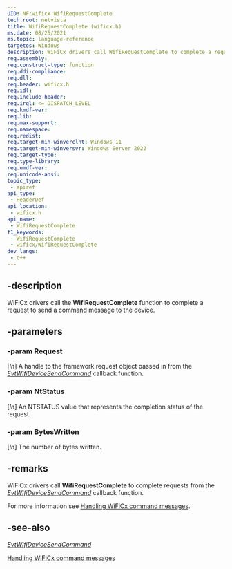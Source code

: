```yaml
---
UID: NF:wificx.WifiRequestComplete
tech.root: netvista
title: WifiRequestComplete (wificx.h)
ms.date: 08/25/2021
ms.topic: language-reference
targetos: Windows
description: WiFiCx drivers call WifiRequestComplete to complete a request to send a command message to the device.
req.assembly: 
req.construct-type: function
req.ddi-compliance: 
req.dll: 
req.header: wificx.h
req.idl: 
req.include-header: 
req.irql: <= DISPATCH_LEVEL
req.kmdf-ver: 
req.lib: 
req.max-support: 
req.namespace: 
req.redist: 
req.target-min-winverclnt: Windows 11 
req.target-min-winversvr: Windows Server 2022
req.target-type: 
req.type-library: 
req.umdf-ver: 
req.unicode-ansi: 
topic_type:
 - apiref
api_type:
 - HeaderDef
api_location:
 - wificx.h
api_name:
 - WifiRequestComplete
f1_keywords:
 - WifiRequestComplete
 - wificx/WifiRequestComplete
dev_langs:
 - c++
---
```


## -description

WiFiCx drivers call the **WifiRequestComplete** function to complete a request to send a command message to the device.

## -parameters

### -param Request

[_In_] A handle to the framework request object passed in from the [*EvtWifiDeviceSendCommand*](nc-wificx-evt_wifi_device_send_command.md) callback function.

### -param NtStatus

[_In_] An NTSTATUS value that represents the completion status of the request.

### -param BytesWritten

[_In_] The number of bytes written.

## -remarks

WiFiCx drivers call **WifiRequestComplete** to complete requests from the [*EvtWifiDeviceSendCommand*](nc-wificx-evt_wifi_device_send_command.md) callback function.

For more information see [Handling WiFiCx command messages](/windows-hardware/drivers/netcx/writing-a-wificx-client-driver#handling-wificx-command-messages).

## -see-also

[*EvtWifiDeviceSendCommand*](nc-wificx-evt_wifi_device_send_command.md)

[Handling WiFiCx command messages](/windows-hardware/drivers/netcx/writing-a-wificx-client-driver#handling-wificx-command-messages)